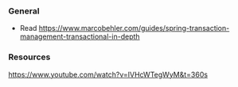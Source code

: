 ### General
- Read https://www.marcobehler.com/guides/spring-transaction-management-transactional-in-depth


### Resources
https://www.youtube.com/watch?v=IVHcWTegWyM&t=360s